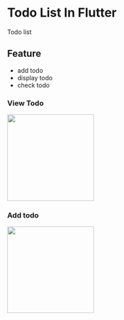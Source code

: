 # Todo List In Flutter

Todo list

## Feature
- add todo
- display todo
- check todo


### View Todo
<img src="https://cdn.discordapp.com/attachments/1087264660954304634/1101566277690081391/image.png"  width="200">

### Add todo
<img src="https://cdn.discordapp.com/attachments/1087264660954304634/1101566355007868939/image.png"  width="200">
  

